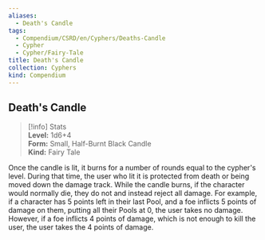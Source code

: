 ```yaml
---
aliases:
  - Death's Candle
tags:
  - Compendium/CSRD/en/Cyphers/Deaths-Candle
  - Cypher
  - Cypher/Fairy-Tale
title: Death's Candle
collection: Cyphers
kind: Compendium
---
```

## Death's Candle  
>[!info] Stats  
> **Level:** 1d6+4  
> **Form:** Small, Half-Burnt Black Candle  
> **Kind:** Fairy Tale
  
Once the candle is lit, it burns for a number of rounds equal to the cypher's level. During that time, the user who lit it is protected from death or being moved down the damage track. While the candle burns, if the character would normally die, they do not and instead reject all damage. For example, if a character has 5 points left in their last Pool, and a foe inflicts 5 points of damage on them, putting all their Pools at 0, the user takes no damage. However, if a foe inflicts 4 points of damage, which is not enough to kill the user, the user takes the 4 points of damage.